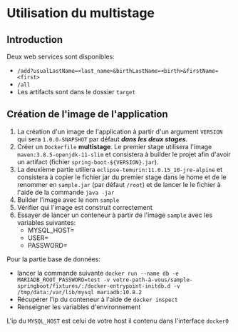# Utilisation du multistage
## Introduction
 Deux web services sont disponibles:
   * ```/add?usualLastName=<last_name>&birthLastName=<birth>&firstName=<first>```
   * ```/all``` 
   * Les artifacts sont dans le dossier ```target```
## Création de l'image de l'application
  
  1. La création d'un image de l'application à partir d'un argument ```VERSION``` qui sera ```1.0.0-SNAPSHOT``` par défaut ***dans les deux stages***.
  2. Créer un ```Dockerfile``` **multistage**. Le premier stage utilisera l'image ```maven:3.8.5-openjdk-11-slim``` et consistera à builder le projet afin d'avoir un artifact (fichier ```spring-boot-${VERSION}.jar```).
  3. La deuxième partie utiliera ```eclipse-temurin:11.0.15_10-jre-alpine``` et consistera à copier le fichier jar du premier stage dans le home et de le renommer en ```sample.jar``` (par défaut ```/root```) et de lancer le le fichier à l'aide de la commande ```java -jar```
  4. Builder l'image avec le nom ```sample```
  5. Vérifier qui l'image est construit correctement
  6. Essayer de lancer un conteneur à partir de l'image ```sample``` avec les variables suivantes:
       * MYSQL_HOST=
       * USER=
       * PASSWORD=

Pour la partie base de données:
 * lancer la commande suivante ```docker run --name db -e MARIADB_ROOT_PASSWORD=test -v votre-path-à-vous/sample-springboot/fixtures/:/docker-entrypoint-initdb.d -v /tmp/data:/var/lib/mysql mariadb:10.8.2```
 * Récupérer l'ip du conteneur à l'aide de ```docker inspect```
 * Renseigner les variables d'environnement

L'ip du ```MYSQL_HOST``` est celui de votre host il contenu dans l'interface ```docker0```
